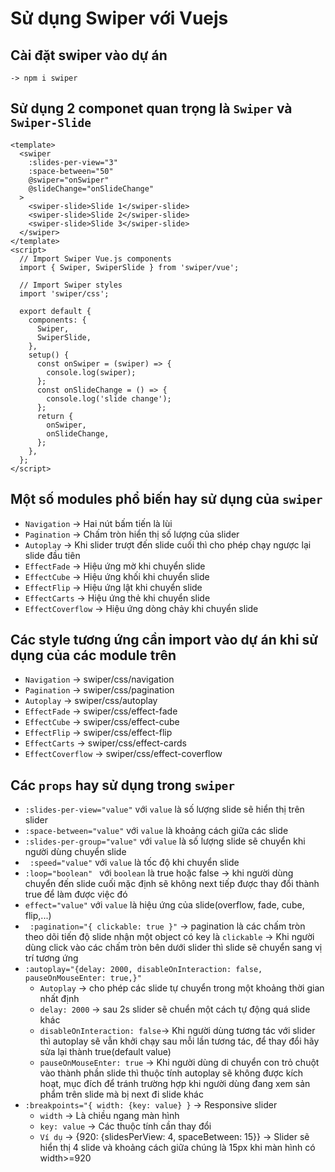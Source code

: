 # Sử dụng Swiper với Vuejs
## Cài đặt swiper vào dự án
`-> npm i swiper`
## Sử dụng 2 componet quan trọng là `Swiper` và `Swiper-Slide`
```
<template>
  <swiper
    :slides-per-view="3"
    :space-between="50"
    @swiper="onSwiper"
    @slideChange="onSlideChange"
  >
    <swiper-slide>Slide 1</swiper-slide>
    <swiper-slide>Slide 2</swiper-slide>
    <swiper-slide>Slide 3</swiper-slide>
  </swiper>
</template>
<script>
  // Import Swiper Vue.js components
  import { Swiper, SwiperSlide } from 'swiper/vue';

  // Import Swiper styles
  import 'swiper/css';

  export default {
    components: {
      Swiper,
      SwiperSlide,
    },
    setup() {
      const onSwiper = (swiper) => {
        console.log(swiper);
      };
      const onSlideChange = () => {
        console.log('slide change');
      };
      return {
        onSwiper,
        onSlideChange,
      };
    },
  };
</script>
```
## Một số modules phổ biến hay sử dụng của `swiper`
* `Navigation` -> Hai nút bấm tiến là lùi
* `Pagination` -> Chấm tròn hiển thị số lượng của slider
* `Autoplay` -> Khi slider trượt đến slide cuối thì cho phép chạy ngược lại slide đầu tiên
* `EffectFade` ->  Hiệu ứng mờ khi chuyển slide
* `EffectCube` -> Hiệu ứng khối khi chuyển slide
* `EffectFlip` ->  Hiệu ứng lật khi chuyển slide
* `EffectCarts` -> Hiệu ứng thẻ khi chuyển slide
* `EffectCoverflow` -> Hiệu ứng dòng chảy khi chuyển slide
## Các style tương ứng cần import vào dự án khi sử dụng của các module trên 
* `Navigation` -> swiper/css/navigation
* `Pagination` -> swiper/css/pagination
* `Autoplay` -> swiper/css/autoplay
* `EffectFade` ->  swiper/css/effect-fade
* `EffectCube` -> swiper/css/effect-cube
* `EffectFlip` ->  swiper/css/effect-flip
* `EffectCarts` -> swiper/css/effect-cards
* `EffectCoverflow` -> swiper/css/effect-coverflow
## Các `props` hay sử dụng trong `swiper`
* `:slides-per-view="value"` với `value` là số lượng slide sẽ hiển thị trên slider
* `:space-between="value"` với `value` là khoảng cách giữa các slide
* `:slides-per-group="value"` với `value` là số lượng slide sẽ chuyển khi người dùng chuyển slide
* ` :speed="value"` với `value` là tốc độ khi chuyển slide
* `:loop="boolean" ` với `boolean` là true hoặc false -> khi người dùng chuyển đến slide cuối mặc định sẽ không next tiếp được thay đổi thành true để làm được việc đó
* `effect="value"` với `value` là hiệu ứng của slide(overflow, fade, cube, flip,...)
* ` :pagination="{ clickable: true }"` -> pagination là các chấm tròn theo dõi tiến độ slide nhận một object có key là `clickable` -> Khi người dùng click vào các chấm tròn bên dưới slider thì slide sẽ chuyển sang vị trí tương ứng
* `:autoplay="{delay: 2000, disableOnInteraction: false, pauseOnMouseEnter: true,}"`
    * `Autoplay` -> cho phép các slide tự chuyển trong một khoảng thời gian nhất định 
    * `delay: 2000` -> sau 2s slider sẽ chuển một cách tự động quá slide khác
    * `disableOnInteraction: false`-> Khi người dùng tương tác với slider thì autoplay sẽ vẫn khởi chạy sau mỗi lần tương tác, để thay đổi hãy sửa lại thành true(default value)
    * `pauseOnMouseEnter: true` -> Khi người dùng di chuyển con trỏ chuột vào thành phần slide thì thuộc tính autoplay sẽ không được kích hoạt, mục đích để tránh trường hợp khi người dùng đang xem sản phẩm trên slide mà bị next đi slide khác
* `:breakpoints="{ width: {key: value} }` -> Responsive slider 
    * `width` -> Là chiều ngang màn hình 
    * `key: value` -> Các thuộc tính cần thay đổi
    * `Ví dụ` -> {920: {slidesPerView: 4, spaceBetween: 15}} -> Slider sẽ hiển thị 4 slide và khoảng cách giữa chúng là 15px khi màn hình có width>=920
